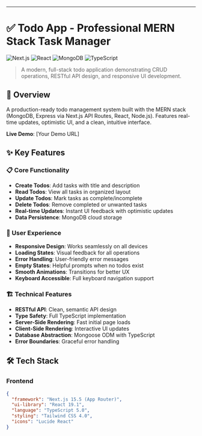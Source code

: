 ---

# ✅ Todo App - Professional MERN Stack Task Manager

![Next.js](https://img.shields.io/badge/Next.js-15.5-black?style=for-the-badge&logo=next.js)
![React](https://img.shields.io/badge/React-19.1-blue?style=for-the-badge&logo=react)
![MongoDB](https://img.shields.io/badge/MongoDB-6.20-green?style=for-the-badge&logo=mongodb)
![TypeScript](https://img.shields.io/badge/TypeScript-5.0-blue?style=for-the-badge&logo=typescript)

> A modern, full-stack todo application demonstrating CRUD operations, RESTful API design, and responsive UI development.

## 🎯 Overview

A production-ready todo management system built with the MERN stack (MongoDB, Express via Next.js API Routes, React, Node.js). Features real-time updates, optimistic UI, and a clean, intuitive interface.

**Live Demo**: [Your Demo URL]

## ✨ Key Features

### 📋 Core Functionality
- **Create Todos**: Add tasks with title and description
- **Read Todos**: View all tasks in organized layout
- **Update Todos**: Mark tasks as complete/incomplete
- **Delete Todos**: Remove completed or unwanted tasks
- **Real-time Updates**: Instant UI feedback with optimistic updates
- **Data Persistence**: MongoDB cloud storage

### 🎨 User Experience
- **Responsive Design**: Works seamlessly on all devices
- **Loading States**: Visual feedback for all operations
- **Error Handling**: User-friendly error messages
- **Empty States**: Helpful prompts when no todos exist
- **Smooth Animations**: Transitions for better UX
- **Keyboard Accessible**: Full keyboard navigation support

### 🏗️ Technical Features
- **RESTful API**: Clean, semantic API design
- **Type Safety**: Full TypeScript implementation
- **Server-Side Rendering**: Fast initial page loads
- **Client-Side Rendering**: Interactive UI updates
- **Database Abstraction**: Mongoose ODM with TypeScript
- **Error Boundaries**: Graceful error handling

## 🛠️ Tech Stack

### Frontend
```json
{
  "framework": "Next.js 15.5 (App Router)",
  "ui-library": "React 19.1",
  "language": "TypeScript 5.0",
  "styling": "Tailwind CSS 4.0",
  "icons": "Lucide React"
}
